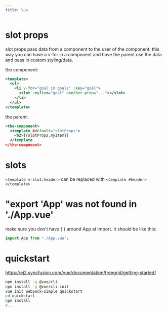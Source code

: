 ```yaml
---
title: Vue
---
```


# slot props
slot props pass data from a component to the user of the component. this way you can have a v-for in a component and have the parent use the data and pass in custom styling/data.

the component:
```xml
<template>
  <ul>
    <li v-for="goal in goals" :key="goal">
      <slot :myItem="goal" another-prop="..."></slot>
    </li>
  </ul>
</template>
```

the parent:
```xml
<the-component>
  <template #default="slotProps">
    <h2>{{slotProps.myItem}}
  </template
</the-component>
```

# slots 
```<template v-slot:header>``` can be replaced with ```<template #header></template>```

# "export 'App' was not found in './App.vue'
make sure you don't have { } around App at import. It should be like this:
```js
import App from "./App.vue";
```

# quickstart
https://ej2.syncfusion.com/vue/documentation/treegrid/getting-started/
```bash
npm install -g @vue/cli
npm install -g @vue/cli-init
vue init webpack-simple quickstart
cd quickstart
npm install
#...
```
